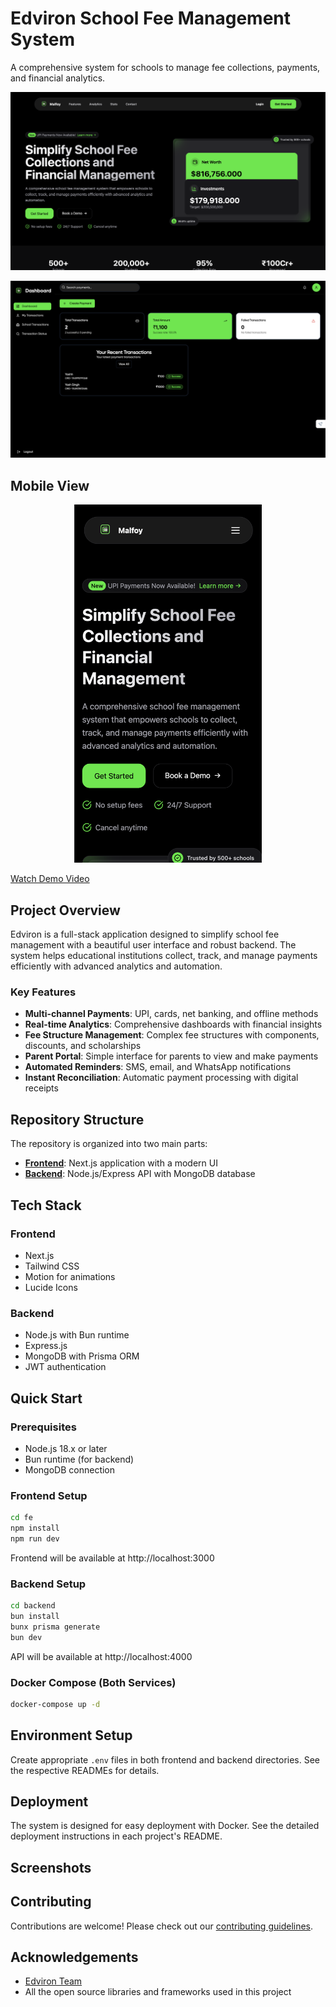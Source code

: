 # Edviron School Fee Management System

A comprehensive system for schools to manage fee collections, payments, and financial analytics.

<p align="center">
  <img src="docs/assets/Desktop_view.png" alt="Edviron Desktop View" width="600"/>
</p>


<p align="center">
  <img src="docs/assets/Dashboard.png" alt="Edviron Dashboard View" width="600"/>
</p>


## Mobile View

<p align="center">
  <img src="docs/assets/mobile_view.png" alt="Edviron Mobile View" width="300"/>
</p>


[Watch Demo Video](https://drive.google.com/file/d/1YIGTznCTZk4CVkcLRADq8sK1DrNag82w/view?usp=sharing)

## Project Overview

Edviron is a full-stack application designed to simplify school fee management with a beautiful user interface and robust backend. The system helps educational institutions collect, track, and manage payments efficiently with advanced analytics and automation.

### Key Features

- **Multi-channel Payments**: UPI, cards, net banking, and offline methods
- **Real-time Analytics**: Comprehensive dashboards with financial insights
- **Fee Structure Management**: Complex fee structures with components, discounts, and scholarships
- **Parent Portal**: Simple interface for parents to view and make payments
- **Automated Reminders**: SMS, email, and WhatsApp notifications
- **Instant Reconciliation**: Automatic payment processing with digital receipts

## Repository Structure

The repository is organized into two main parts:

- [**Frontend**](./fe/README.md): Next.js application with a modern UI
- [**Backend**](./backend/README.md): Node.js/Express API with MongoDB database

## Tech Stack

### Frontend
- Next.js
- Tailwind CSS
- Motion for animations
- Lucide Icons

### Backend
- Node.js with Bun runtime
- Express.js
- MongoDB with Prisma ORM
- JWT authentication

## Quick Start

### Prerequisites
- Node.js 18.x or later
- Bun runtime (for backend)
- MongoDB connection

### Frontend Setup
```bash
cd fe
npm install
npm run dev
```
Frontend will be available at http://localhost:3000

### Backend Setup
```bash
cd backend
bun install
bunx prisma generate
bun dev
```
API will be available at http://localhost:4000

### Docker Compose (Both Services)
```bash
docker-compose up -d
```

## Environment Setup

Create appropriate `.env` files in both frontend and backend directories. See the respective READMEs for details.

## Deployment

The system is designed for easy deployment with Docker. See the detailed deployment instructions in each project's README.

## Screenshots


## Contributing

Contributions are welcome! Please check out our [contributing guidelines](CONTRIBUTING.md).


## Acknowledgements

- [Edviron Team](https://edviron.yashprojects.online)
- All the open source libraries and frameworks used in this project 
